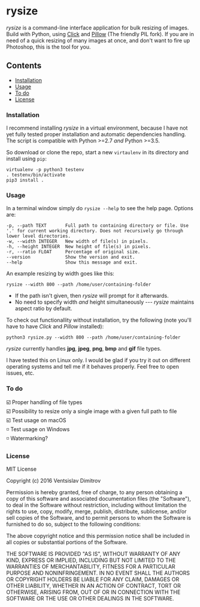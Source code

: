 # rysize

*rysize* is a command-line interface application for bulk resizing of images. Build with Python, using [Click](http://click.pocoo.org/) and [Pillow](http://python-pillow.org/) (The friendly PIL fork). If you are in need of a quick resizing of many images at once, and don't want to fire up Photoshop, this is the tool for you.

## Contents

- [Installation](#installation)
- [Usage](#usage)
- [To do](#to-do)
- [License](#license)

### Installation

I recommend installing *rysize* in a virtual environment, because I have not yet fully tested proper installation and automatic dependencies handling. The script is compatible with Python >=2.7 *and* Python >=3.5.

So download or clone the repo, start a new `virtaulenv` in its directory and install using `pip`:

    virtualenv -p python3 testenv
    . testenv/bin/activate
    pip3 install .

### Usage

In a terminal window simply do `rysize --help` to see the help page. Options are:

    -p, --path TEXT       Full path to containing directory or file. Use '.' for current working directory. Does not recursively go through lower level directories.
    -w, --width INTEGER   New width of file(s) in pixels.
    -h, --height INTEGER  New height of file(s) in pixels.
    -r, --ratio FLOAT     Percentage of original size.
    --version             Show the version and exit.
    --help                Show this message and exit.

An example resizing by width goes like this:

    rysize --width 800 --path /home/user/containing-folder

- If the path isn't given, then *rysize* will prompt for it afterwards.  
- No need to specify width *and* height simultaneously --- *rysize* maintains aspect ratio by default.  

To check out functionallity without installation, try the following (note you'll have to have *Click* and *Pillow* installed):

    python3 rysize.py --width 800 --path /home/user/containing-folder

*rysize* currently handles **jpg**, **jpeg**, **png**, **bmp** and **gif** file types.

I have tested this on Linux only. I would be glad if you try it out on different operating systems and tell me if it behaves properly. Feel free to open issues, etc.

### To do

:ballot_box_with_check: Proper handling of file types  
:ballot_box_with_check: Possibility to resize only a single image with a given full path to file  
:ballot_box_with_check: Test usage on macOS  
:white_medium_small_square: Test usage on Windows  
:white_medium_small_square: Watermarking?  

### License

MIT License

Copyright (c) 2016 Ventsislav Dimitrov

Permission is hereby granted, free of charge, to any person obtaining a copy of this software and associated documentation files (the "Software"), to deal in the Software without restriction, including without limitation the rights to use, copy, modify, merge, publish, distribute, sublicense, and/or sell copies of the Software, and to permit persons to whom the Software is furnished to do so, subject to the following conditions:

The above copyright notice and this permission notice shall be included in all copies or substantial portions of the Software.

THE SOFTWARE IS PROVIDED "AS IS", WITHOUT WARRANTY OF ANY KIND, EXPRESS OR IMPLIED, INCLUDING BUT NOT LIMITED TO THE WARRANTIES OF MERCHANTABILITY, FITNESS FOR A PARTICULAR PURPOSE AND NONINFRINGEMENT. IN NO EVENT SHALL THE AUTHORS OR COPYRIGHT HOLDERS BE LIABLE FOR ANY CLAIM, DAMAGES OR OTHER LIABILITY, WHETHER IN AN ACTION OF CONTRACT, TORT OR OTHERWISE, ARISING FROM, OUT OF OR IN CONNECTION WITH THE SOFTWARE OR THE USE OR OTHER DEALINGS IN THE SOFTWARE.
